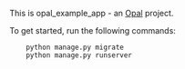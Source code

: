 This is opal_example_app - an [Opal](https://github.com/openhealthcare/opal) project.

To get started, run the following commands:

```
    python manage.py migrate
    python manage.py runserver
```